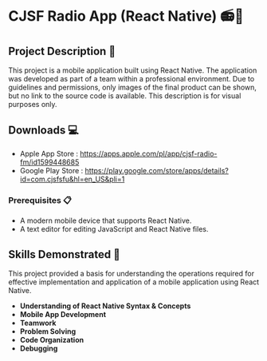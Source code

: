 # CJSF Radio App (React Native) 📻📱

## Project Description 🎨

This project is a mobile application built using React Native. The application was developed as part of a team within a professional environment. Due to guidelines and permissions, only images of the final product can be shown, but no link to the source code is available. This description is for visual purposes only.

## Downloads  💻

- Apple App Store : https://apps.apple.com/pl/app/cjsf-radio-fm/id1599448685
- Google Play Store : https://play.google.com/store/apps/details?id=com.cjsfsfu&hl=en_US&pli=1

### Prerequisites 📋

- A modern mobile device that supports React Native.
- A text editor for editing JavaScript and React Native files.

## Skills Demonstrated 🥋

This project provided a basis for understanding the operations required for effective implementation and application of a mobile application using React Native.

- **Understanding of React Native Syntax & Concepts**
- **Mobile App Development**
- **Teamwork**
- **Problem Solving**
- **Code Organization**
- **Debugging**
